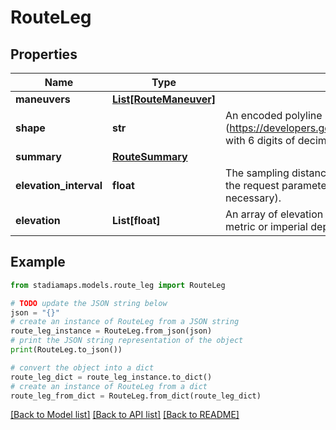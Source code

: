 # RouteLeg


## Properties

Name | Type | Description | Notes
------------ | ------------- | ------------- | -------------
**maneuvers** | [**List[RouteManeuver]**](RouteManeuver.md) |  | 
**shape** | **str** | An encoded polyline (https://developers.google.com/maps/documentation/utilities/polylinealgorithm) with 6 digits of decimal precision. | 
**summary** | [**RouteSummary**](RouteSummary.md) |  | 
**elevation_interval** | **float** | The sampling distance between elevation values along the route. This echoes the request parameter having the same name (converted to &#x60;units&#x60; if necessary). | [optional] 
**elevation** | **List[float]** | An array of elevation values sampled every &#x60;elevation_interval&#x60;. Units are either metric or imperial depending on the value of &#x60;units&#x60;. | [optional] 

## Example

```python
from stadiamaps.models.route_leg import RouteLeg

# TODO update the JSON string below
json = "{}"
# create an instance of RouteLeg from a JSON string
route_leg_instance = RouteLeg.from_json(json)
# print the JSON string representation of the object
print(RouteLeg.to_json())

# convert the object into a dict
route_leg_dict = route_leg_instance.to_dict()
# create an instance of RouteLeg from a dict
route_leg_from_dict = RouteLeg.from_dict(route_leg_dict)
```
[[Back to Model list]](../README.md#documentation-for-models) [[Back to API list]](../README.md#documentation-for-api-endpoints) [[Back to README]](../README.md)


